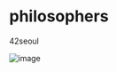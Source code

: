 # philosophers
42seoul

![image](https://github.com/Tastypotato245/philosophers/assets/63251068/7463612b-7a9b-4c45-b962-6428b27e2783)
